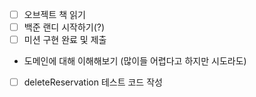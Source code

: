 - [ ] 오브젝트 책 읽기
- [ ] 백준 랜디 시작하기(?)
- [ ] 미션 구현 완료 및 제출

- 도메인에 대해 이해해보기 (많이들 어렵다고 하지만 시도라도)
- [ ] deleteReservation 테스트 코드 작성